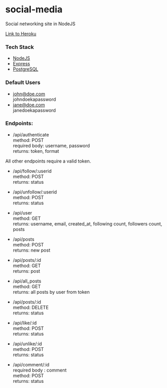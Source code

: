 # social-media
Social networking site in NodeJS

<!-- link to demo -->
[Link to Heroku](https://sgkandale-social-media.herokuapp.com)

### Tech Stack
- [NodeJS](https://nodejs.org/)
- [Express](https://expressjs.com/)
- [PostgreSQL](https://www.postgresql.org/)

### Default Users
- john@doe.com  
  johndoekapassword
- jane@doe.com  
  janedoekapassword


### Endpoints:

- /api/authenticate  
  method: POST  
  required body: username, password  
    returns: token, format

All other endpoints require a valid token.

- /api/follow/:userid  
    method: POST  
    returns: status

- /api/unfollow/:userid  
    method: POST  
    returns: status

- /api/user  
    method: GET  
    returns: username, email, created_at, following count, followers count, posts  
      
  
- /api/posts  
    method: POST   
    returns: new post  

- /api/posts/:id  
    method: GET  
    returns: post

- /api/all_posts  
    method: GET  
    returns: all posts by user from token

- /api/posts/:id  
    method: DELETE  
    returns: status

- /api/like/:id  
    method: POST  
    returns: status

- /api/unlike/:id  
    method: POST  
    returns: status

- /api/comment/:id  
    required body : comment  
    method: POST  
    returns: status
